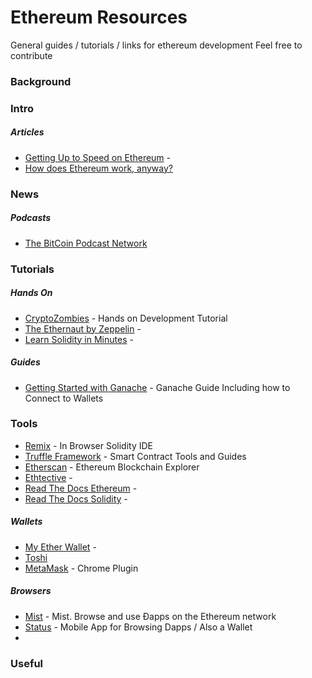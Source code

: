 # Ethereum Resources

General guides / tutorials / links for ethereum development
Feel free to contribute

### Background

### Intro

##### Articles
* [Getting Up to Speed on Ethereum](https://medium.com/@mattcondon/getting-up-to-speed-on-ethereum-63ed28821bbe) -
* [How does Ethereum work, anyway?](https://medium.com/@preethikasireddy/how-does-ethereum-work-anyway-22d1df506369)

### News

##### Podcasts
* [The BitCoin Podcast Network](https://thebitcoinpodcast.com/)

### Tutorials

##### Hands On
* [CryptoZombies](https://cryptozombies.io/) - Hands on Development Tutorial
* [The Ethernaut by Zeppelin](https://ethernaut.zeppelin.solutions/) -
* [Learn Solidity in Minutes](https://learnxinyminutes.com/docs/solidity/) -

##### Guides
* [Getting Started with Ganache](https://www.codementor.io/swader/developing-for-ethereum-getting-started-with-ganache-l6abwh62j) - Ganache Guide Including how to Connect to Wallets

### Tools
* [Remix](https://remix.ethereum.org) - In Browser Solidity IDE
* [Truffle Framework](https://truffleframework.com) - Smart Contract Tools and Guides
* [Etherscan](https://etherscan.io/) - Ethereum Blockchain Explorer
* [Ethtective](https://ethtective.com/) -
* [Read The Docs Ethereum](http://www.ethdocs.org) -
* [Read The Docs Solidity](https://solidity.readthedocs.io) -

##### Wallets
* [My Ether Wallet](https://www.myetherwallet.com/) -
* [Toshi](https://www.toshi.org/)
* [MetaMask](https://metamask.io/) - Chrome Plugin

##### Browsers
* [Mist](https://github.com/ethereum/mist) - Mist. Browse and use Ðapps on the Ethereum network
* [Status](https://status.im/) - Mobile App for Browsing Dapps / Also a Wallet
* []()

### Useful
